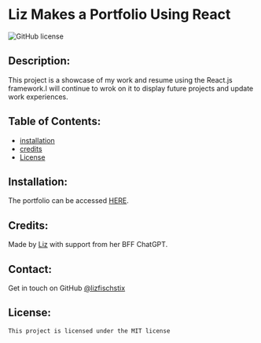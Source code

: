 # Liz Makes a Portfolio Using React
  ![GitHub license](https://img.shields.io/badge/license-MIT-blue.svg)
  ## Description: 
  This project is a showcase of my work and resume using the React.js framework.I will continue to wrok on it to display future projects and update work experiences.
  ## Table of Contents: 
  * [installation](#installation)
  * [credits](#credits)
  *  [License](#license)

  ## Installation: 
  The portfolio can be accessed [HERE](https://majestic-sunflower-4adc14.netlify.app).
  ## Credits: 
  Made by [Liz](https://github.com/lizfischstix) with support from her BFF ChatGPT.
  
  ## Contact:
  Get in touch on GitHub [@lizfischstix](https://github.com/lizfischstix)
  ## License:
    This project is licensed under the MIT license